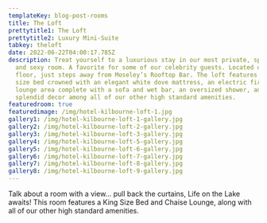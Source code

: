 ```yaml
---
templateKey: blog-post-rooms
title: The Loft
prettytitle1: The Loft
prettytitle2: Luxury Mini-Suite
tabkey: theloft
date: 2022-06-22T04:00:17.785Z
description: Treat yourself to a luxurious stay in our most private, spacious,
  and sexy room. A favorite for some of our celebrity guests. Located on our top
  floor, just steps away from Moseley’s Rooftop Bar. The loft features a king
  size bed crowned with an elegant white dove mattress, an electric fireplace, a
  lounge area complete with a sofa and wet bar, an oversized shower, and
  splendid decor among all of our other high standard amenities.
featuredroom: true
featuredimage: /img/hotel-kilbourne-loft-1.jpg
gallery1: /img/hotel-kilbourne-loft-1-gallery.jpg
gallery2: /img/hotel-kilbourne-loft-2-gallery.jpg
gallery3: /img/hotel-kilbourne-loft-3-gallery.jpg
gallery4: /img/hotel-kilbourne-loft-5-gallery.jpg
gallery5: /img/hotel-kilbourne-loft-6-gallery.jpg
gallery6: /img/hotel-kilbourne-loft-7-gallery.jpg
gallery7: /img/hotel-kilbourne-loft-8-gallery.jpg
gallery8: /img/hotel-kilbourne-loft-9-gallery.jpg
---
```

Talk about a room with a view… pull back the curtains, Life on the Lake awaits! This room features a King Size Bed and Chaise Lounge, along with all of our other high standard amenities.
